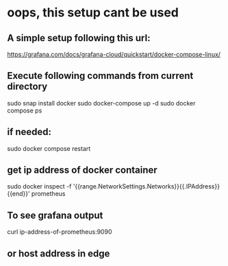 # oops, this setup cant be used
## A simple setup following this url:
https://grafana.com/docs/grafana-cloud/quickstart/docker-compose-linux/
## Execute following commands from current directory
sudo snap install docker
sudo docker-compose up -d
sudo docker compose ps
## if needed:
sudo docker compose restart
## get ip address of docker container
sudo docker inspect -f '{{range.NetworkSettings.Networks}}{{.IPAddress}}{{end}}' prometheus

## To see grafana output
curl ip-address-of-prometheus:9090

## or host address in edge
